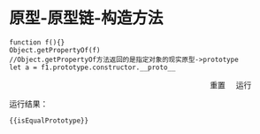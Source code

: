 # 原型-原型链-构造方法

```
function f(){}
Object.getPropertyOf(f)
//Object.getPropertyOf方法返回的是指定对象的现实原型->prototype
let a = f1.prototype.constructor.__proto__
```

<div class="paragraph mt-10 mb-10">
    <el-button style="position: relative; left: 72%" type="danger" @click="pipelineRes = ''">重置</el-button>
    <el-button style="position: relative; left: 75%" @click="useGetPropertyOf">运行</el-button>
</div>

运行结果：

```
{{isEqualPrototype}}
```



